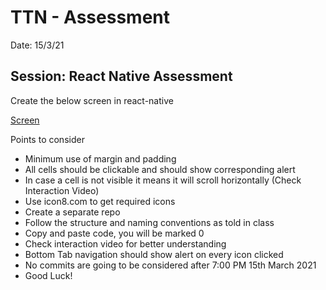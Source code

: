 # TTN - Assessment

Date: 15/3/21

## Session: React Native Assessment

Create the below screen in react-native 

[Screen](https://drive.google.com/file/d/1-Y3RZQKW6f4i0rgl5_qHL5zVRfceDAsk/view)

Points to consider 

* Minimum use of margin and padding 
* All cells should be clickable and should show corresponding alert 
* In case a cell is not visible it means it will scroll horizontally (Check Interaction Video)
* Use icon8.com to get required icons 
* Create a separate repo 
* Follow the structure and naming conventions as told in class
* Copy and paste code, you will be marked 0
* Check interaction video for better understanding 
* Bottom Tab navigation should show alert on every icon clicked
* No commits are going to be considered after 7:00 PM 15th March 2021
* Good Luck!